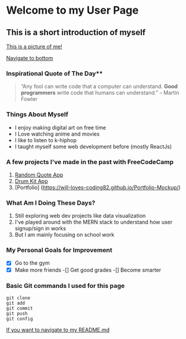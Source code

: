 # Welcome to my User Page
## This is a short introduction of myself

[This is a picture of me!](/pictures/IMG_1245.PNG)

[Navigate to bottom](#basic-git-commands-i-used-for-this-page)

### Inspirational Quote of The Day**
> “Any fool can write code that a computer can understand. **Good programmers** write code that humans can understand.” – Martin Fowler

### Things About Myself
- I enjoy making digital art on free time
- I Love watching anime and movies
- I like to listen to k-hiphop
- I taught myself some web development before (mostly ReactJs)

### A few projects I've made in the past with FreeCodeCamp
1. [Random Quote App](https://will-loves-coding82.github.io/Random-Quote-App-/)
2. [Drum Kit App](https://will-loves-coding82.github.io/drum-app/)
3. [Portfolio] (https://will-loves-coding82.github.io/Portfolio-Mockup/)

  
### What Am I Doing These Days?
1. Still exploring web dev projects like data visualization
2. I've played around with the MERN stack to understand how user signup/sign in works
3. But I am mainly focusing on school work 

### My Personal Goals for Improvement
-[X] Go to the gym
-[X] Make more friends
-[] Get good grades
-[] Become smarter

### Basic Git commands I used for this page
```
git clone
git add
git commit
git push
git config
```


[If you want to navigate to my README.md](/README.md)
